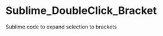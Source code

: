 Sublime_DoubleClick_Bracket
===========================

Sublime code to expand selection to brackets
